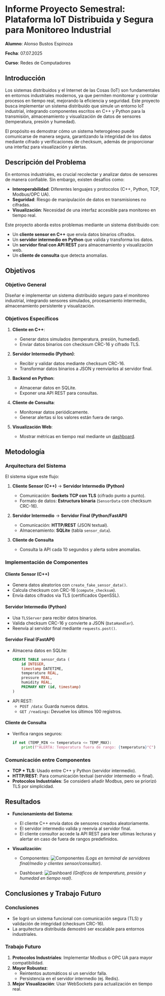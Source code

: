 # **Informe Proyecto Semestral: Plataforma IoT Distribuida y Segura para Monitoreo Industrial**

**Alumno**: Alonso Bustos Espinoza

**Fecha**: 07.07.2025

**Curso**: Redes de Computadores

## **Introducción**

Los sistemas distribuidos y el Internet de las Cosas (IoT) son fundamentales en entornos industriales modernos, ya que permiten monitorear y controlar procesos en tiempo real, mejorando la eficiencia y seguridad. Este proyecto busca implementar un sistema distribuido que simule un entorno IoT industrial, integrando componentes escritos en C++ y Python para la transmisión, almacenamiento y visualización de datos de sensores (temperatura, presión y humedad).

El propósito es demostrar cómo un sistema heterogéneo puede comunicarse de manera segura, garantizando la integridad de los datos mediante cifrado y verificaciones de checksum, además de proporcionar una interfaz para visualización y alertas.

## **Descripción del Problema**

En entornos industriales, es crucial recolectar y analizar datos de sensores de manera confiable. Sin embargo, existen desafíos como:

- **Interoperabilidad**: Diferentes lenguajes y protocolos (C++, Python, TCP, Modbus/OPC UA).
- **Seguridad**: Riesgo de manipulación de datos en transmisiones no cifradas.
- **Visualización**: Necesidad de una interfaz accesible para monitoreo en tiempo real.

Este proyecto aborda estos problemas mediante un sistema distribuido con:

- Un **cliente sensor en C++** que envía datos binarios cifrados.
- Un **servidor intermedio en Python** que valida y transforma los datos.
- Un **servidor final con API REST** para almacenamiento y visualización web.
- Un **cliente de consulta** que detecta anomalías.

## **Objetivos**

### **Objetivo General**

Diseñar e implementar un sistema distribuido seguro para el monitoreo industrial, integrando sensores simulados, procesamiento intermedio, almacenamiento persistente y visualización.

### **Objetivos Específicos**

1. **Cliente en C++**:

   - Generar datos simulados (temperatura, presión, humedad).
   - Enviar datos binarios con checksum CRC-16 y cifrado TLS.

2. **Servidor Intermedio (Python)**:

   - Recibir y validar datos mediante checksum CRC-16.
   - Transformar datos binarios a JSON y reenviarlos al servidor final.

3. **Backend en Python**:

   - Almacenar datos en SQLite.
   - Exponer una API REST para consultas.

4. **Cliente de Consulta**:

   - Monitorear datos periódicamente.
   - Generar alertas si los valores están fuera de rango.

5. **Visualización Web**:
   - Mostrar métricas en tiempo real mediante un [dashboard](http://localhost:8000/api/dashboard).

## **Metodología**

### **Arquitectura del Sistema**

El sistema sigue este flujo:

1. **Cliente Sensor (C++)** → **Servidor Intermedio (Python)**

   - Comunicación: **Sockets TCP con TLS** (cifrado punto a punto).
   - Formato de datos: **Estructura binaria** (`SensorData` con checksum CRC-16).

2. **Servidor Intermedio** → **Servidor Final (Python/FastAPI)**

   - Comunicación: **HTTP/REST** (JSON textual).
   - Almacenamiento: **SQLite** (tabla `sensor_data`).

3. **Cliente de Consulta**
   - Consulta la API cada 10 segundos y alerta sobre anomalías.

### **Implementación de Componentes**

#### **Cliente Sensor (C++)**

- Genera datos aleatorios con `create_fake_sensor_data()`.
- Calcula checksum con CRC-16 (`compute_checksum`).
- Envía datos cifrados via TLS (certificados OpenSSL).

#### **Servidor Intermedio (Python)**

- Usa `TLSServer` para recibir datos binarios.
- Valida checksum CRC-16 y convierte a JSON (`DataHandler`).
- Reenvía al servidor final mediante `requests.post()`.

#### **Servidor Final (FastAPI)**

- Almacena datos en SQLite:
  ```sql
  CREATE TABLE sensor_data (
      id INTEGER,
      timestamp DATETIME,
      temperature REAL,
      pressure REAL,
      humidity REAL,
      PRIMARY KEY (id, timestamp)
  )
  ```
- API REST:
  - `POST /data`: Guarda nuevos datos.
  - `GET /readings`: Devuelve los últimos 100 registros.

#### **Cliente de Consulta**

- Verifica rangos seguros:
  ```python
  if not (TEMP_MIN <= temperatura <= TEMP_MAX):
      print(f"ALERTA: Temperatura fuera de rango: {temperatura}°C")
  ```

### **Comunicación entre Componentes**

- **TCP + TLS**: Usado entre C++ y Python (servidor intermedio).
- **HTTP/REST**: Para comunicación textual (servidor intermedio → final).
- **Protocolos Industriales**: Se consideró añadir Modbus, pero se priorizó TLS por simplicidad.

## **Resultados**

- **Funcionamiento del Sistema**:

  - El cliente C++ envía datos de sensores creados aleatoriamente.
  - El servidor intermedio valida y reenvía al servidor final.
  - El cliente consultor accede la API REST para leer ultimas lecturas y alertar en caso de fuera de rangos predefinidos.

- **Visualización**:

  - Componentes:
  ![Componentes](./img/components.png) _(Logs en terminal de servidores final/medio y clientes sensor/consultor)_.

  - Dashboard:
  ![Dashboard](./img/dashboard.jpeg) _(Gráficos de temperatura, presión y humedad en tiempo real)_.

## **Conclusiones y Trabajo Futuro**

### **Conclusiones**

- Se logró un sistema funcional con comunicación segura (TLS) y validación de integridad (checksum CRC-16).
- La arquitectura distribuida demostró ser escalable para entornos industriales.

### **Trabajo Futuro**

1. **Protocolos Industriales**: Implementar Modbus o OPC UA para mayor compatibilidad.
2. **Mayor Robustez**:
   - Reintentos automáticos si un servidor falla.
   - Persistencia en el servidor intermedio (ej. Redis).
3. **Mejor Visualización**: Usar WebSockets para actualización en tiempo real.
